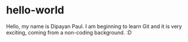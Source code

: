 # hello-world

Hello, my name is Dipayan Paul. I am beginning to learn Git and it is very exciting, coming from a non-coding background. :D
